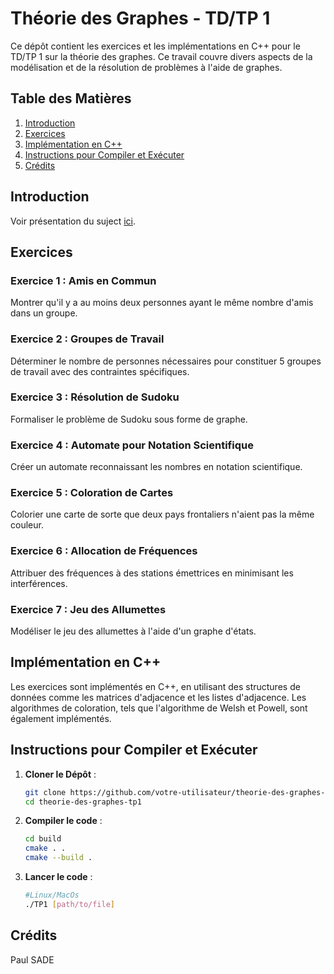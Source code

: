 # Théorie des Graphes - TD/TP 1

Ce dépôt contient les exercices et les implémentations en C++ pour le TD/TP 1 sur la théorie des graphes. Ce travail couvre divers aspects de la modélisation et de la résolution de problèmes à l'aide de graphes.

## Table des Matières

1. [Introduction](#introduction)
2. [Exercices](#exercices)
3. [Implémentation en C++](#implémentation-en-c++)
4. [Instructions pour Compiler et Exécuter](#instructions-pour-compiler-et-exécuter)
5. [Crédits](#crédits)

## Introduction

Voir présentation du suject [ici](../README.md).

## Exercices

### Exercice 1 : Amis en Commun
Montrer qu'il y a au moins deux personnes ayant le même nombre d'amis dans un groupe.

### Exercice 2 : Groupes de Travail
Déterminer le nombre de personnes nécessaires pour constituer 5 groupes de travail avec des contraintes spécifiques.

### Exercice 3 : Résolution de Sudoku
Formaliser le problème de Sudoku sous forme de graphe.

### Exercice 4 : Automate pour Notation Scientifique
Créer un automate reconnaissant les nombres en notation scientifique.

### Exercice 5 : Coloration de Cartes
Colorier une carte de sorte que deux pays frontaliers n'aient pas la même couleur.

### Exercice 6 : Allocation de Fréquences
Attribuer des fréquences à des stations émettrices en minimisant les interférences.

### Exercice 7 : Jeu des Allumettes
Modéliser le jeu des allumettes à l'aide d'un graphe d'états.

## Implémentation en C++

Les exercices sont implémentés en C++, en utilisant des structures de données comme les matrices d'adjacence et les listes d'adjacence. Les algorithmes de coloration, tels que l'algorithme de Welsh et Powell, sont également implémentés.

## Instructions pour Compiler et Exécuter

1. **Cloner le Dépôt** :
   ```bash
   git clone https://github.com/votre-utilisateur/theorie-des-graphes-tp1.git
   cd theorie-des-graphes-tp1

2. **Compiler le code** :
    ```bash
    cd build
    cmake . .
    cmake --build .
    ```

3. **Lancer le code** :
    ```bash
    #Linux/MacOs
    ./TP1 [path/to/file]
    ```

## Crédits

Paul SADE